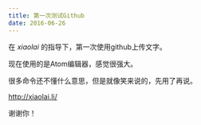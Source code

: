 ```yaml
---
title: 第一次测试Github
date: 2016-06-26 
---
```


在 *xiaolai* 的指导下，第一次使用github上传文字。

现在使用的是Atom编辑器，感觉很强大。

很多命令还不懂什么意思，但是就像笑来说的，先用了再说。

http://xiaolai.li/

谢谢你！